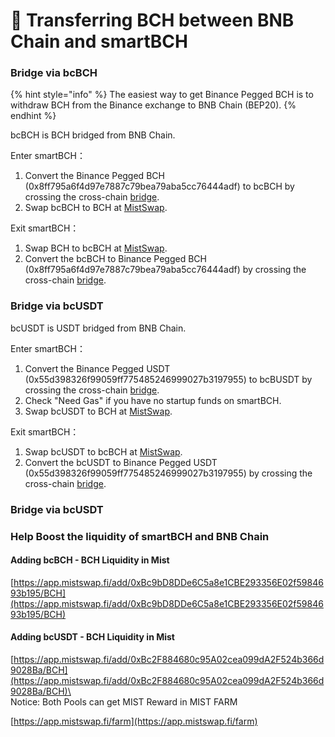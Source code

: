 # 🚁 Transferring BCH between BNB Chain and smartBCH

### Bridge via bcBCH

{% hint style="info" %}
The easiest way to get Binance Pegged BCH is to withdraw BCH from the Binance exchange to BNB Chain (BEP20).
{% endhint %}

bcBCH is BCH bridged from BNB Chain.

Enter smartBCH：

1. Convert the Binance Pegged BCH (0x8ff795a6f4d97e7887c79bea79aba5cc76444adf) to bcBCH by crossing the cross-chain [bridge](https://blockng.money/#/bridge).
2. Swap bcBCH to BCH at [MistSwap](https://app.mistswap.fi/swap).



Exit smartBCH：

1. Swap BCH to bcBCH at [MistSwap](https://app.mistswap.fi/swap).
2. Convert the bcBCH to  Binance Pegged BCH (0x8ff795a6f4d97e7887c79bea79aba5cc76444adf)  by crossing the cross-chain [bridge](https://blockng.money/#/bridge).

### Bridge via bcUSDT

bcUSDT is USDT bridged from BNB Chain.

Enter smartBCH：

1. Convert the Binance Pegged USDT (0x55d398326f99059ff775485246999027b3197955) to bcBUSDT by crossing the cross-chain [bridge](https://blockng.money/#/bridge).
2. Check "Need Gas" if you have no startup funds on smartBCH.
3. Swap bcUSDT to BCH at [MistSwap](https://app.mistswap.fi/swap).



Exit smartBCH：

1. Swap bcUSDT to bcBCH at [MistSwap](https://app.mistswap.fi/swap).
2. Convert the bcUSDT to  Binance Pegged USDT (0x55d398326f99059ff775485246999027b3197955)  by crossing the cross-chain [bridge](https://blockng.money/#/bridge).



### Bridge via bcUSDT



### Help Boost the liquidity of smartBCH and BNB Chain

#### Adding bcBCH - BCH Liquidity in Mist

[https://app.mistswap.fi/add/0xBc9bD8DDe6C5a8e1CBE293356E02f5984693b195/BCH](https://app.mistswap.fi/add/0xBc9bD8DDe6C5a8e1CBE293356E02f5984693b195/BCH)

#### Adding bcUSDT - BCH Liquidity in Mist

[https://app.mistswap.fi/add/0xBc2F884680c95A02cea099dA2F524b366d9028Ba/BCH](https://app.mistswap.fi/add/0xBc2F884680c95A02cea099dA2F524b366d9028Ba/BCH)\
\
Notice: Both Pools can get MIST Reward in MIST FARM

[https://app.mistswap.fi/farm](https://app.mistswap.fi/farm)
